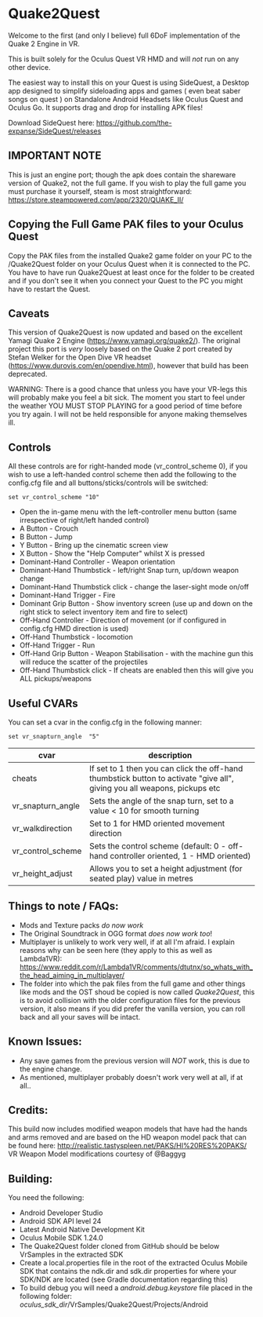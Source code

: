 Quake2Quest
==========

Welcome to the first (and only I believe) full 6DoF implementation of the Quake 2 Engine in VR.

This is built solely for the Oculus Quest VR HMD and will *not* run on any other device.

The easiest way to install this on your Quest is using SideQuest, a Desktop app designed to simplify sideloading apps and games ( even beat saber songs on quest ) on Standalone Android Headsets like Oculus Quest and Oculus Go. It supports drag and drop for installing APK files!

Download SideQuest here:
https://github.com/the-expanse/SideQuest/releases



IMPORTANT NOTE
--------------

This is just an engine port; though the apk does contain the shareware version of Quake2, not the full game. If you wish to play the full game you must purchase it yourself, steam is most straightforward:  https://store.steampowered.com/app/2320/QUAKE_II/


Copying the Full Game PAK files to your Oculus Quest
----------------------------------------------------

Copy the PAK files from the installed Quake2 game folder on your PC to the /Quake2Quest folder on your Oculus Quest when it is connected to the PC. You have to have run Quake2Quest at least once for the folder to be created and if you don't see it when you connect your Quest to the PC you might have to restart the Quest.



Caveats
-------

This version of Quake2Quest is now updated and based on the excellent Yamagi Quake 2 Engine (https://www.yamagi.org/quake2/). The original project this port is _very_ loosely based on the Quake 2 port created by Stefan Welker for the Open Dive VR headset (https://www.durovis.com/en/opendive.html), however that build has been deprecated.


WARNING:  There is a good chance that unless you have your VR-legs this will probably make you feel a bit sick. The moment you start to feel under the weather YOU MUST STOP PLAYING for a good period of time before you try again. I will not be held responsible for anyone making themselves ill.


Controls
--------

All these controls are for right-handed mode (vr_control_scheme 0), if you wish to use a left-handed control scheme then add the following to the config.cfg file and all buttons/sticks/controls will be switched:

```
set vr_control_scheme "10" 
```

* Open the in-game menu with the left-controller menu button (same irrespective of right/left handed control)
* A Button - Crouch
* B Button - Jump
* Y Button - Bring up the cinematic screen view
* X Button - Show the "Help Computer" whilst X is pressed
* Dominant-Hand Controller - Weapon orientation
* Dominant-Hand Thumbstick - left/right Snap turn, up/down weapon change
* Dominant-Hand Thumbstick click - change the laser-sight mode on/off
* Dominant-Hand Trigger - Fire
* Dominant Grip Button - Show inventory screen (use up and down on the right stick to select inventory item and fire to select)
* Off-Hand Controller - Direction of movement (or if configured in config.cfg HMD direction is used)
* Off-Hand Thumbstick - locomotion
* Off-Hand Trigger - Run
* Off-Hand Grip Button - Weapon Stabilisation - with the machine gun this will reduce the scatter of the projectiles
* Off-Hand Thumbstick click - If cheats are enabled then this will give you ALL pickups/weapons


Useful CVARs
------------

You can set a cvar in the config.cfg in the following manner:

```
set vr_snapturn_angle  "5"
```

|cvar|description|
| --- | --- |
|cheats|If set to 1 then you can click the off-hand thumbstick button to activate "give all", giving you all weapons, pickups etc|
|vr_snapturn_angle|Sets the angle of the snap turn, set to a value < 10 for smooth turning|
|vr_walkdirection|Set to 1 for HMD oriented movement direction|
|vr_control_scheme|Sets the control scheme (default: 0 - off-hand controller oriented, 1 - HMD oriented)|
|vr_height_adjust|Allows you to set a height adjustment (for seated play) value in metres|


Things to note / FAQs:
----------------------

* Mods and Texture packs *do now work*
* The Original Soundtrack in OGG format *does now work too*!
* Multiplayer is unlikely to work very well, if at all I'm afraid. I explain reasons why can be seen here (they apply to this as well as Lambda1VR):  https://www.reddit.com/r/Lambda1VR/comments/dtutnx/so_whats_with_the_head_aiming_in_multiplayer/
* The folder into which the pak files from the full game and other things like mods and the OST shoud be copied is now called _Quake2Quest_, this is to avoid collision with the older configuration files for the previous version, it also means if you did prefer the vanilla version, you can roll back and all your saves will be intact.

Known Issues:
-------------
* Any save games from the previous version will *NOT* work, this is due to the engine change. 
* As mentioned, multiplayer probably doesn't work very well at all, if at all..


Credits:
--------

This build now includes modified weapon models that have had the hands and arms removed and are based on the HD weapon model pack that can be found here: http://realistic.tastyspleen.net/PAKS/HI%20RES%20PAKS/
VR Weapon Model modifications courtesy of @Baggyg


Building:
---------

You need the following:

* Android Developer Studio
* Android SDK API level 24
* Latest Android Native Development Kit
* Oculus Mobile SDK 1.24.0
* The Quake2Quest folder cloned from GitHub should be below VrSamples in the extracted SDK
* Create a local.properties file in the root of the extracted Oculus Mobile SDK that contains the ndk.dir and sdk.dir properties for where your SDK/NDK are located (see Gradle documentation regarding this)
* To build debug you will need a _android.debug.keystore_ file placed in the following folder:
_oculus_sdk_dir_/VrSamples/Quake2Quest/Projects/Android
